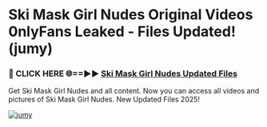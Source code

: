 # Ski Mask Girl Nudes Original Videos 0nlyFans Leaked - Files Updated! (jumy)

<h3>🔴 CLICK HERE 🌐==►► <a href="https://tinyurl.com/4mcuefdz" rel="nofollow">Ski Mask Girl Nudes Updated Files</a></h3>

Get Ski Mask Girl Nudes and all content. Now you can access all videos and pictures of Ski Mask Girl Nudes. New Updated Files 2025!

[![jumy](https://i.imgur.com/StAQSOY.gif)](https://tinyurl.com/4mcuefdz)
